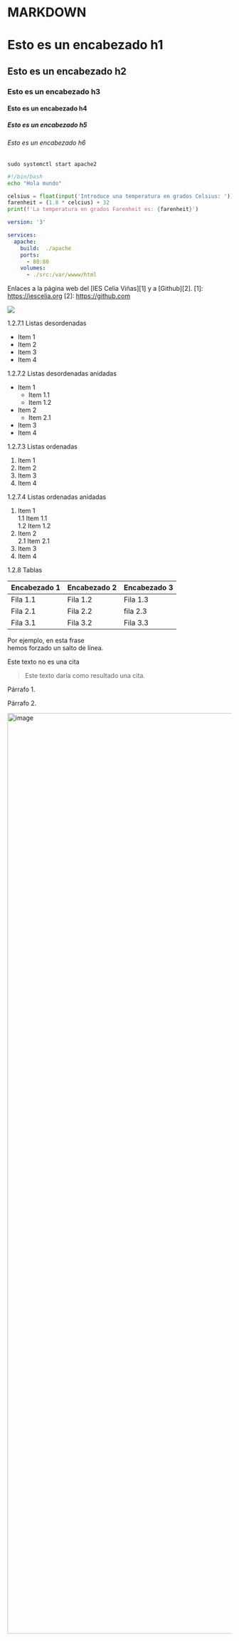 # MARKDOWN
# Esto es un encabezado h1
## Esto es un encabezado h2
### Esto es un encabezado h3
#### Esto es un encabezado h4
##### Esto es un encabezado h5
###### Esto es un encabezado h6
```
sudo systemctl start apache2
```
```bash
#!/bin/bash
echo "Hola mundo"
```
```python
celsius = float(input('Introduce una temperatura en grados Celsius: '))
farenheit = (1.8 * celcius) + 32
print(f'La temperatura en grados Farenheit es: {farenheit}')
```
```yaml
version: '3'

services:
  apache:
    build:  ./apache
    ports:
      - 80:80
    volumes:
      - ./src:/var/wwww/html
```
Enlaces a la página web del [IES Celia Viñas][1] y a [Github][2].
[1]: https://iescelia.org
[2]: https://github.com

![](https://iescelia.org/web/wp-content/uploads/2012/05/iescelia_1950.jpg)

1.2.7.1 Listas desordenadas

* Item 1
* Item 2
* Item 3
* Item 4

1.2.7.2 Listas desordenadas anidadas

* Item 1
  * Item 1.1
  * Item 1.2
* Item 2
  * Item 2.1
* Item 3
* Item 4

1.2.7.3 Listas ordenadas

1. Item 1
2. Item 2
3. Item 3
4. Item 4

1.2.7.4 Listas ordenadas anidadas

1. Item 1  
  1.1 Item 1.1  
  1.2 Item 1.2  
2. Item 2  
  2.1 Item 2.1  
3. Item 3  
4. Item 4

1.2.8 Tablas

| Encabezado 1 | Encabezado 2   | Encabezado 3
| ---  | --- | ---     
| Fila 1.1 | Fila 1.2 | Fila 1.3
| Fila 2.1 | Fila 2.2 | fila 2.3
| Fila 3.1 | Fila 3.2 | Fila 3.3

Por ejemplo, en esta frase  
hemos forzado un salto de línea.

Este texto no es una cita
> Este texto daría como resultado una cita.

Párrafo 1.

<!-- Este texto es un comentario y no será renderizado -->

Párrafo 2.

<img width="3072" height="2066" alt="image" src="https://github.com/user-attachments/assets/00b926d9-00ef-4664-99f3-b34b71d91b6f" />

